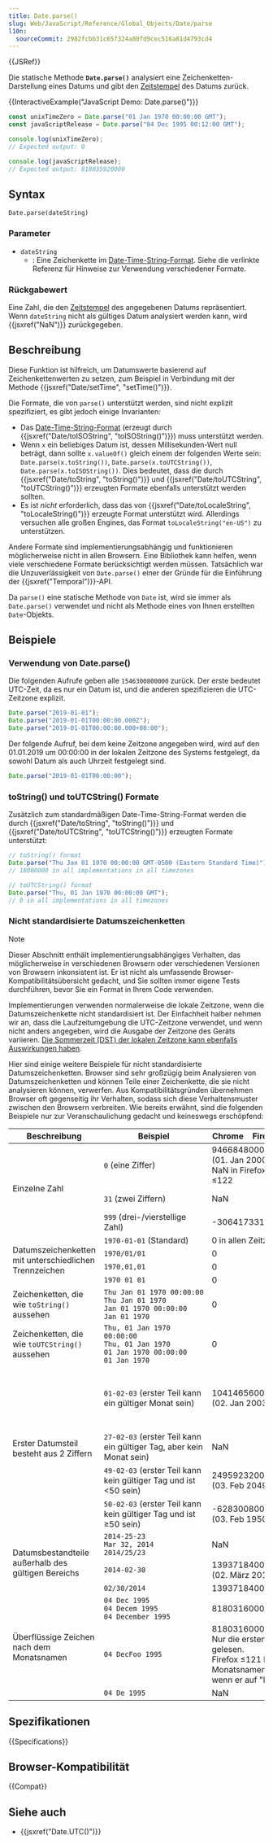 ```yaml
---
title: Date.parse()
slug: Web/JavaScript/Reference/Global_Objects/Date/parse
l10n:
  sourceCommit: 2982fcbb31c65f324a80fd9cec516a81d4793cd4
---
```


{{JSRef}}

Die statische Methode **`Date.parse()`** analysiert eine Zeichenketten-Darstellung eines Datums und gibt den [Zeitstempel](/de/docs/Web/JavaScript/Reference/Global_Objects/Date#the_epoch_timestamps_and_invalid_date) des Datums zurück.

{{InteractiveExample("JavaScript Demo: Date.parse()")}}

```js interactive-example
const unixTimeZero = Date.parse("01 Jan 1970 00:00:00 GMT");
const javaScriptRelease = Date.parse("04 Dec 1995 00:12:00 GMT");

console.log(unixTimeZero);
// Expected output: 0

console.log(javaScriptRelease);
// Expected output: 818035920000
```

## Syntax

```js-nolint
Date.parse(dateString)
```

### Parameter

- `dateString`
  - : Eine Zeichenkette im [Date-Time-String-Format](/de/docs/Web/JavaScript/Reference/Global_Objects/Date#date_time_string_format). Siehe die verlinkte Referenz für Hinweise zur Verwendung verschiedener Formate.

### Rückgabewert

Eine Zahl, die den [Zeitstempel](/de/docs/Web/JavaScript/Reference/Global_Objects/Date#the_epoch_timestamps_and_invalid_date) des angegebenen Datums repräsentiert. Wenn `dateString` nicht als gültiges Datum analysiert werden kann, wird {{jsxref("NaN")}} zurückgegeben.

## Beschreibung

Diese Funktion ist hilfreich, um Datumswerte basierend auf Zeichenkettenwerten zu setzen, zum Beispiel in Verbindung mit der Methode {{jsxref("Date/setTime", "setTime()")}}.

Die Formate, die von `parse()` unterstützt werden, sind nicht explizit spezifiziert, es gibt jedoch einige Invarianten:

- Das [Date-Time-String-Format](/de/docs/Web/JavaScript/Reference/Global_Objects/Date#date_time_string_format) (erzeugt durch {{jsxref("Date/toISOString", "toISOString()")}}) muss unterstützt werden.
- Wenn `x` ein beliebiges Datum ist, dessen Millisekunden-Wert null beträgt, dann sollte `x.valueOf()` gleich einem der folgenden Werte sein: `Date.parse(x.toString())`, `Date.parse(x.toUTCString())`, `Date.parse(x.toISOString())`. Dies bedeutet, dass die durch {{jsxref("Date/toString", "toString()")}} und {{jsxref("Date/toUTCString", "toUTCString()")}} erzeugten Formate ebenfalls unterstützt werden sollten.
- Es ist _nicht_ erforderlich, dass das von {{jsxref("Date/toLocaleString", "toLocaleString()")}} erzeugte Format unterstützt wird. Allerdings versuchen alle großen Engines, das Format `toLocaleString("en-US")` zu unterstützen.

Andere Formate sind implementierungsabhängig und funktionieren möglicherweise nicht in allen Browsern. Eine Bibliothek kann helfen, wenn viele verschiedene Formate berücksichtigt werden müssen. Tatsächlich war die Unzuverlässigkeit von `Date.parse()` einer der Gründe für die Einführung der {{jsxref("Temporal")}}-API.

Da `parse()` eine statische Methode von `Date` ist, wird sie immer als `Date.parse()` verwendet und nicht als Methode eines von Ihnen erstellten `Date`-Objekts.

## Beispiele

### Verwendung von Date.parse()

Die folgenden Aufrufe geben alle `1546300800000` zurück. Der erste bedeutet UTC-Zeit, da es nur ein Datum ist, und die anderen spezifizieren die UTC-Zeitzone explizit.

```js
Date.parse("2019-01-01");
Date.parse("2019-01-01T00:00:00.000Z");
Date.parse("2019-01-01T00:00:00.000+00:00");
```

Der folgende Aufruf, bei dem keine Zeitzone angegeben wird, wird auf den 01.01.2019 um 00:00:00 in der lokalen Zeitzone des Systems festgelegt, da sowohl Datum als auch Uhrzeit festgelegt sind.

```js
Date.parse("2019-01-01T00:00:00");
```

### toString() und toUTCString() Formate

Zusätzlich zum standardmäßigen Date-Time-String-Format werden die durch {{jsxref("Date/toString", "toString()")}} und {{jsxref("Date/toUTCString", "toUTCString()")}} erzeugten Formate unterstützt:

```js
// toString() format
Date.parse("Thu Jan 01 1970 00:00:00 GMT-0500 (Eastern Standard Time)");
// 18000000 in all implementations in all timezones

// toUTCString() format
Date.parse("Thu, 01 Jan 1970 00:00:00 GMT");
// 0 in all implementations in all timezones
```

### Nicht standardisierte Datumszeichenketten

> [!NOTE]
> Dieser Abschnitt enthält implementierungsabhängiges Verhalten, das möglicherweise in verschiedenen Browsern oder verschiedenen Versionen von Browsern inkonsistent ist. Er ist nicht als umfassende Browser-Kompatibilitätsübersicht gedacht, und Sie sollten immer eigene Tests durchführen, bevor Sie ein Format in Ihrem Code verwenden.

Implementierungen verwenden normalerweise die lokale Zeitzone, wenn die Datumszeichenkette nicht standardisiert ist. Der Einfachheit halber nehmen wir an, dass die Laufzeitumgebung die UTC-Zeitzone verwendet, und wenn nicht anders angegeben, wird die Ausgabe der Zeitzone des Geräts variieren. [Die Sommerzeit (DST) der lokalen Zeitzone kann ebenfalls Auswirkungen haben](/de/docs/Web/JavaScript/Reference/Global_Objects/Date/getTimezoneOffset#varied_results_in_daylight_saving_time_dst_regions).

Hier sind einige weitere Beispiele für nicht standardisierte Datumszeichenketten. Browser sind sehr großzügig beim Analysieren von Datumszeichenketten und können Teile einer Zeichenkette, die sie nicht analysieren können, verwerfen. Aus Kompatibilitätsgründen übernehmen Browser oft gegenseitig ihr Verhalten, sodass sich diese Verhaltensmuster zwischen den Browsern verbreiten. Wie bereits erwähnt, sind die folgenden Beispiele nur zur Veranschaulichung gedacht und keineswegs erschöpfend:

<table>
<thead>
<tr>
<th>Beschreibung</th>
<th>Beispiel</th>
<th>Chrome</th>
<th>Firefox</th>
<th>Safari</th>
</tr>
</thead>
<tbody>
<tr>
<td rowspan="3">Einzelne Zahl</td>
<td><code>0</code> (eine Ziffer)</td>
<td colspan="2">946684800000 (01. Jan 2000); NaN in Firefox ≤122</td>
<td>-62167219200000 (01. Jan 0000)</td>
</tr>
<tr>
<td><code>31</code> (zwei Ziffern)</td>
<td colspan="2">NaN</td>
<td>-61188912000000 (01. Jan 0031)</td>
</tr>
<tr>
<td><code>999</code> (drei-/vierstellige Zahl)</td>
<td colspan="3">-30641733102000 (01. Jan 0999)</td>
</tr>
<tr>
<td rowspan="4">Datumszeichenketten mit unterschiedlichen Trennzeichen</td>
<td><code>1970-01-01</code> (Standard)</td>
<td colspan="3">0 in allen Zeitzonen</td>
</tr>
<tr>
<td><code>1970/01/01</code></td>
<td colspan="3">0</td>
</tr>
<tr>
<td><code>1970,01,01</code></td>
<td colspan="2">0</td>
<td>NaN</td>
</tr>
<tr>
<td><code>1970 01 01</code></td>
<td colspan="2">0</td>
<td>NaN</td>
</tr>
<tr>
<td>Zeichenketten, die wie <code>toString()</code> aussehen</td>
<td><code>Thu&nbsp;Jan&nbsp;01&nbsp;1970&nbsp;00:00:00</code><br><code>Thu Jan 01 1970</code><br><code>Jan 01 1970 00:00:00</code><br><code>Jan 01 1970</code></td>
<td colspan="3">0</td>
</tr>
<tr>
<td>Zeichenketten, die wie <code>toUTCString()</code> aussehen</td>
<td><code>Thu, 01 Jan 1970 00:00:00</code><br><code>Thu, 01 Jan 1970</code><br><code>01 Jan 1970 00:00:00</code><br><code>01 Jan 1970</code></td>
<td colspan="3">0</td>
</tr>
<tr>
<td rowspan="4">Erster Datumsteil besteht aus 2 Ziffern</td>
<td><code>01-02-03</code> (erster Teil kann ein gültiger Monat sein)</td>
<td colspan="2">1041465600000 (02. Jan 2003)</td>
<td>-62132745600000 (03. Feb 0001)<br>Hinweis: Safari nimmt immer YY-MM-DD an, aber MM/DD/YY.</td>
</tr>
<tr>
<td><code>27-02-03</code> (erster Teil kann ein gültiger Tag, aber kein Monat sein)</td>
<td colspan="2">NaN</td>
<td>-61312291200000 (03. Feb 0027)</td>
</tr>
<tr>
<td><code>49-02-03</code> (erster Teil kann kein gültiger Tag und ist &lt;50 sein)</td>
<td colspan="2">2495923200000 (03. Feb 2049)</td>
<td>-60617980800000 (03. Feb 0049)</td>
</tr>
<tr>
<td><code>50-02-03</code> (erster Teil kann kein gültiger Tag und ist ≥50 sein)</td>
<td colspan="2">-628300800000 (03. Feb 1950)</td>
<td>-60586444800000 (03. Feb 0050)</td>
</tr>
<tr>
<td rowspan="3">Datumsbestandteile außerhalb des gültigen Bereichs</td>
<td><code>2014-25-23</code><br><code>Mar 32, 2014</code><br><code>2014/25/23</code></td>
<td colspan="3">NaN</td>
</tr>
<tr>
<td><code>2014-02-30</code></td>
<td colspan="2">1393718400000 (02. März 2014)</td>
<td>NaN</td>
</tr>
<tr>
<td><code>02/30/2014</code></td>
<td colspan="3">1393718400000</td>
</tr>
<tr>
<td rowspan="5">Überflüssige Zeichen nach dem Monatsnamen</td>
<td><code>04 Dec 1995</code><br><code>04 Decem 1995</code><br><code>04 December 1995</code></td>
<td colspan="3">818031600000</td>
</tr>
<tr>
<td><code>04 DecFoo 1995</code></td>
<td colspan="3">818031600000<br>Nur die ersten drei Zeichen werden gelesen.<br>Firefox ≤121 liest bis zum gültigen Monatsnamen, gibt jedoch NaN zurück, wenn er auf "F" stößt.</td>
</tr>
<tr>
<td><code>04 De 1995</code></td>
<td colspan="3">NaN</td>
</tr>
</table>

## Spezifikationen

{{Specifications}}

## Browser-Kompatibilität

{{Compat}}

## Siehe auch

- {{jsxref("Date.UTC()")}}

